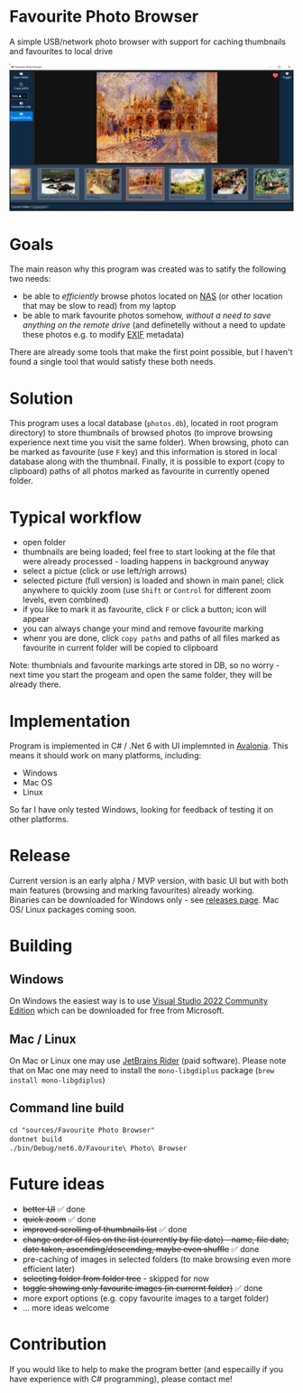 # Favourite Photo Browser
A simple USB/network photo browser with support for caching thumbnails and favourites to local drive

<kbd>![Screenshot](doc/favourite-photo-browser-screenshot.png)</kbd>

# Goals

The main reason why this program was created was to satify the following two needs: 
- be able to *efficiently* browse photos located on [NAS](https://en.wikipedia.org/wiki/Network-attached_storage) (or other location that may be slow to read) from my laptop 
- be able to mark favourite photos somehow, *without a need to save anything on the remote drive* (and definetelly without a need to update these photos e.g. to modify [EXIF](https://en.wikipedia.org/wiki/Exif) metadata)

There are already some tools that make the first point possible, but I haven't found a single tool that would satisfy these both needs. 

# Solution 

This program uses a local database (`photos.db`), located in root program directory) to store thumbnails of browsed photos (to improve browsing experience next time you visit the same folder). When browsing, photo can be marked as favourite (use `F` key) and this information is stored in local database along with the thumbnail. 
Finally, it is possible to export (copy to clipboard) paths of all photos marked as favourite in currently opened folder.     

# Typical workflow 
- open folder 
- thumbnails are being loaded; feel free to start looking at the file that were already processed - loading happens in background anyway
- select a pictue (click or use left/righ arrows)
- selected picture (full version) is loaded and shown in main panel; click anywhere to quickly zoom (use `Shift` or `Control` for different zoom levels, even combined) 
- if you like to mark it as favourite, click `F` or click a button; icon will appear 
- you can always change your mind and remove favourite marking 
- whenr you are done, click `copy paths` and paths of all files marked as favourite in current folder will be copied to clipboard

Note: thumbnials and favourite markings arte stored in DB, so no worry - next time you start the progeam and open the same folder, they will be already there.  

# Implementation 

Program is implemented in C# / .Net 6 with UI implemnted in [Avalonia](https://avaloniaui.net/). This means it should work on many platforms, including: 
- Windows 
- Mac OS
- Linux

So far I have only tested Windows, looking for feedback of testing it on other platforms. 


# Release

Current version is an early alpha / MVP version, with basic UI but with both main features (browsing and marking favourites) already working.  
Binaries can be downloaded for Windows only - see [releases page](https://github.com/bartekmotyl/favourite-photo-browser/releases). 
Mac OS/ Linux packages coming soon.  

# Building 

## Windows 

On Windows the easiest way is to use [Visual Studio 2022 Community Edition](https://visualstudio.microsoft.com/vs/community/) which can be downloaded for free from Microsoft.

## Mac / Linux 
On Mac or Linux one may use [JetBrains Rider](https://www.jetbrains.com/rider/) (paid software). Please note that on Mac one may need to install the `mono-libgdiplus` package (`brew install mono-libgdiplus`)

## Command line build 

```
cd "sources/Favourite Photo Browser"
dontnet build 
./bin/Debug/net6.0/Favourite\ Photo\ Browser
```

# Future ideas
- ~~better UI~~ :white_check_mark: done
- ~~quick zoom~~ :white_check_mark: done 
- ~~improved scrolling of thumbnails list~~ :white_check_mark: done
- ~~change order of files on the list (currently by file date) - name, file date, date taken, ascending/descending, maybe even shuffle~~ :white_check_mark: done 
- pre-caching of images in selected folders (to make browsing even more efficient later)
- ~~selecting folder from folder tree~~ - skipped for now  
- ~~toggle showing only favourite images (in currernt folder)~~ :white_check_mark: done 
- more export options (e.g. copy favourite images to a target folder) 
- ... more ideas welcome 

# Contribution 

If you would like to help to make the program better (and especailly if you have experience with C# programming), please contact me! 
